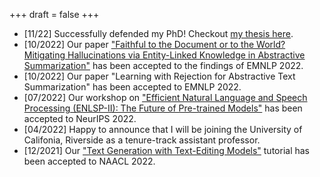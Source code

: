 +++
draft = false
+++

-   [11/22] Successfully defended my PhD! Checkout [my thesis here](/phd_thesis/).
-   [10/2022] Our paper ["Faithful to the Document or to the World? Mitigating Hallucinations via Entity-Linked Knowledge in Abstractive Summarization"](https://arxiv.org/abs/2204.13761) has been accepted to the findings of EMNLP 2022.
-   [10/2022] Our paper "Learning with Rejection for Abstractive Text Summarization" has been accepted to EMNLP 2022.
-   [07/2022] Our workshop on ["Efficient Natural Language and Speech Processing (ENLSP-II): The Future of Pre-trained Models"](https://neurips2022-enlsp.github.io/) has been accepted to NeurIPS 2022.
-   [04/2022] Happy to announce that I will be joining the University of Califonia, Riverside as a tenure-track assistant professor.
-   [12/2021] Our ["Text Generation with Text-Editing Models"](https://text-editing.github.io/) tutorial has been accepted to NAACL 2022.